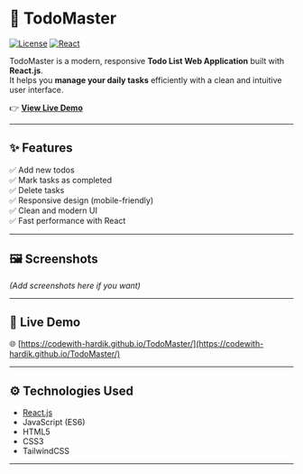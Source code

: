 # 📝 TodoMaster

[![License](https://img.shields.io/badge/license-MIT-blue.svg)](LICENSE)
[![React](https://img.shields.io/badge/Built%20with-React.js-61DAFB)](https://reactjs.org/)

TodoMaster is a modern, responsive **Todo List Web Application** built with **React.js**.  
It helps you **manage your daily tasks** efficiently with a clean and intuitive user interface.

👉 **[View Live Demo](https://codewith-hardik.github.io/TodoMaster/)**

---

## ✨ Features

✅ Add new todos  
✅ Mark tasks as completed  
✅ Delete tasks  
✅ Responsive design (mobile-friendly)  
✅ Clean and modern UI  
✅ Fast performance with React

---

## 🖼️ Screenshots

*(Add screenshots here if you want)*

---

## 🚀 Live Demo

🌐 [https://codewith-hardik.github.io/TodoMaster/](https://codewith-hardik.github.io/TodoMaster/)

---

## ⚙️ Technologies Used

- [React.js](https://reactjs.org/)
- JavaScript (ES6)
- HTML5
- CSS3
- TailwindCSS

---


